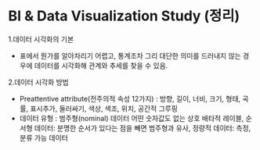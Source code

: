 # BI & Data Visualization Study (정리)

1.데이터 시각화의 기본
- 표에서 뭔가를 알아차리기 어렵고, 통계조차 그리 대단한 의미를 드러내지 않는 경우에 데이터를 시각화해 관계와 추세를 찾을 수 있음.

2.데이터 시각화 방법
- Preattentive attribute(전주의적 속성 12가지) : 방향, 길이, 너비, 크기, 형태, 곡률, 표시추가, 둘러싸기, 색상, 색조, 위치, 공간적 그루핑
- 데이터 유형 : 범주형(nominal) 데이터 어떤 숫자값도 없는 상호 배타적 레이블, 순서형 데이터: 분명한 순서가 있다는 점을 빼면 범주형과 유사, 정량적 데이터: 측정, 분류 가능 데이터





